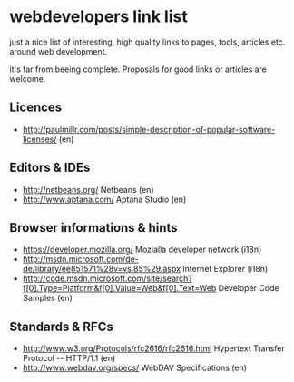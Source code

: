 # webdevelopers link list

just a nice list of interesting, high quality links to pages, tools, articles
etc. around web development.

it's far from beeing complete. Proposals for good links or articles are welcome.

## Licences

- http://paulmillr.com/posts/simple-description-of-popular-software-licenses/ (en)


## Editors & IDEs

- http://netbeans.org/ Netbeans (en)
- http://www.aptana.com/ Aptana Studio (en)


## Browser informations & hints

- https://developer.mozilla.org/ Mozialla developer network (i18n)
- http://msdn.microsoft.com/de-de/library/ee851571%28v=vs.85%29.aspx  Internet Explorer (i18n)
- http://code.msdn.microsoft.com/site/search?f[0].Type=Platform&f[0].Value=Web&f[0].Text=Web Developer Code Samples (en)


## Standards & RFCs

- http://www.w3.org/Protocols/rfc2616/rfc2616.html  Hypertext Transfer Protocol -- HTTP/1.1 (en)
- http://www.webdav.org/specs/ WebDAV Specifications (en)